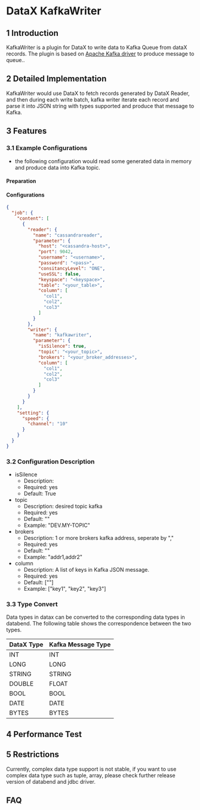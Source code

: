# DataX KafkaWriter

## 1 Introduction
KafkaWriter is a plugin for DataX to write data to Kafka Queue from dataX records.
The plugin is based on [Apache Kafka driver](https://github.com/apache/kafka)
to produce message to queue..


## 2 Detailed Implementation
KafkaWriter would use DataX to fetch records generated by DataX Reader, and then during each write batch, kafka writer 
iterate each record and parse it into JSON string with types supported and produce that message to Kafka.


## 3 Features
### 3.1 Example Configurations
* the following configuration would read some generated data in memory and produce data into Kafka topic.

#### Preparation

#### Configurations
```json
{
  "job": {
    "content": [
      {
        "reader": {
          "name": "cassandrareader",
          "parameter": {
            "host": "<cassandra-host>",
            "port": 9042,
            "username": "<username>",
            "password": "<pass>",
            "consitancyLevel": "ONE",
            "useSSL": false,
            "keyspace": "<keyspace>",
            "table": "<your_table>",
            "column": [
              "col1",
              "col2",
              "col3"
            ]
          }
        },
        "writer": {
          "name": "kafkawriter",
          "parameter": {
            "isSilence": true,
            "topic": "<your_topic>",
            "brokers": "<your_broker_addresses>",
            "column": [
              "col1",
              "col2",
              "col3"
            ]
          }
        }
      }
    ],
    "setting": {
      "speed": {
        "channel": "10"
      }
    }
  }
}
```

### 3.2 Configuration Description
* isSilence
    * Description: 
    * Required: yes
    * Default: True
* topic
    * Description: desired topic kafka
    * Required: yes
    * Default: ""
    * Example: "DEV.MY-TOPIC"
* brokers
    * Description: 1 or more brokers kafka address, seperate by ","
    * Required: yes
    * Default: ""
    * Example: "addr1,addr2"
* column
    * Description: A list of keys in Kafka JSON message.
    * Required: yes
    * Default: [""]
    * Example: ["key1", "key2", "key3"]

### 3.3 Type Convert
Data types in datax can be converted to the corresponding data types in databend. The following table shows the correspondence between the two types.

| DataX Type | Kafka Message Type |
|------------|--------------------|
| INT        | INT                |
| LONG       | LONG               |
| STRING     | STRING             |
| DOUBLE     | FLOAT              |
| BOOL       | BOOL               |
| DATE       | DATE               |
| BYTES      | BYTES              |


## 4 Performance Test


## 5 Restrictions
Currently, complex data type support is not stable, if you want to use complex data type such as tuple, array, please check further release version of databend and jdbc driver.

## FAQ

